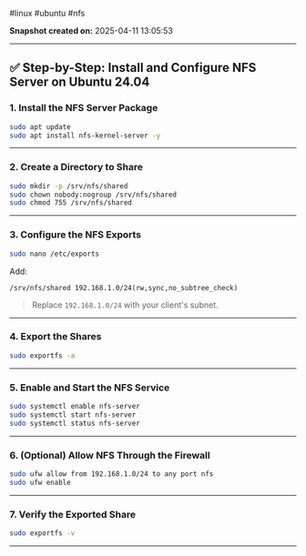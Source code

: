 #linux #ubuntu #nfs

**Snapshot created on:** 2025-04-11 13:05:53

---

## ✅ Step-by-Step: Install and Configure NFS Server on Ubuntu 24.04

### 1. Install the NFS Server Package

```bash
sudo apt update
sudo apt install nfs-kernel-server -y
```

---

### 2. Create a Directory to Share

```bash
sudo mkdir -p /srv/nfs/shared
sudo chown nobody:nogroup /srv/nfs/shared
sudo chmod 755 /srv/nfs/shared
```

---

### 3. Configure the NFS Exports

```bash
sudo nano /etc/exports
```

Add:

```
/srv/nfs/shared 192.168.1.0/24(rw,sync,no_subtree_check)
```

> Replace `192.168.1.0/24` with your client's subnet.

---

### 4. Export the Shares

```bash
sudo exportfs -a
```

---

### 5. Enable and Start the NFS Service

```bash
sudo systemctl enable nfs-server
sudo systemctl start nfs-server
sudo systemctl status nfs-server
```

---

### 6. (Optional) Allow NFS Through the Firewall

```bash
sudo ufw allow from 192.168.1.0/24 to any port nfs
sudo ufw enable
```

---

### 7. Verify the Exported Share

```bash
sudo exportfs -v
```

---
